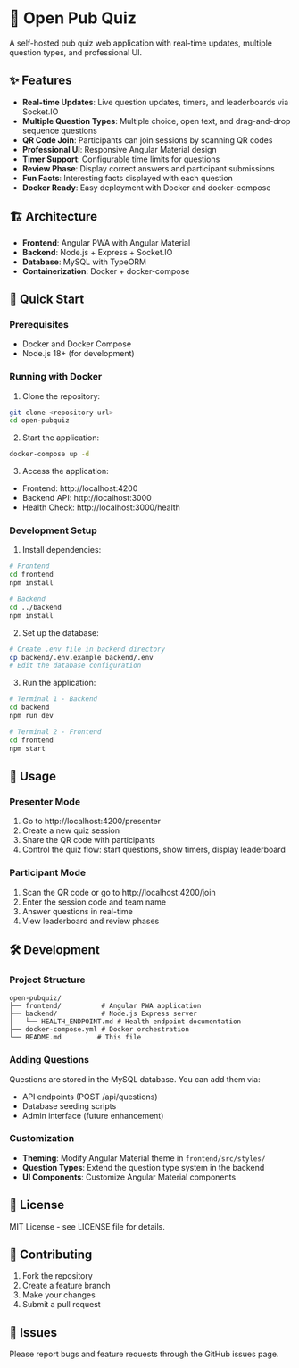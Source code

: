 # 🎯 Open Pub Quiz

A self-hosted pub quiz web application with real-time updates, multiple question types, and professional UI.

## ✨ Features

- **Real-time Updates**: Live question updates, timers, and leaderboards via Socket.IO
- **Multiple Question Types**: Multiple choice, open text, and drag-and-drop sequence questions
- **QR Code Join**: Participants can join sessions by scanning QR codes
- **Professional UI**: Responsive Angular Material design
- **Timer Support**: Configurable time limits for questions
- **Review Phase**: Display correct answers and participant submissions
- **Fun Facts**: Interesting facts displayed with each question
- **Docker Ready**: Easy deployment with Docker and docker-compose

## 🏗 Architecture

- **Frontend**: Angular PWA with Angular Material
- **Backend**: Node.js + Express + Socket.IO
- **Database**: MySQL with TypeORM
- **Containerization**: Docker + docker-compose

## 🚀 Quick Start

### Prerequisites
- Docker and Docker Compose
- Node.js 18+ (for development)

### Running with Docker

1. Clone the repository:
```bash
git clone <repository-url>
cd open-pubquiz
```

2. Start the application:
```bash
docker-compose up -d
```

3. Access the application:
- Frontend: http://localhost:4200
- Backend API: http://localhost:3000
- Health Check: http://localhost:3000/health

### Development Setup

1. Install dependencies:
```bash
# Frontend
cd frontend
npm install

# Backend
cd ../backend
npm install
```

2. Set up the database:
```bash
# Create .env file in backend directory
cp backend/.env.example backend/.env
# Edit the database configuration
```

3. Run the application:
```bash
# Terminal 1 - Backend
cd backend
npm run dev

# Terminal 2 - Frontend
cd frontend
npm start
```

## 📱 Usage

### Presenter Mode
1. Go to http://localhost:4200/presenter
2. Create a new quiz session
3. Share the QR code with participants
4. Control the quiz flow: start questions, show timers, display leaderboard

### Participant Mode
1. Scan the QR code or go to http://localhost:4200/join
2. Enter the session code and team name
3. Answer questions in real-time
4. View leaderboard and review phases

## 🛠 Development

### Project Structure
```
open-pubquiz/
├── frontend/          # Angular PWA application
├── backend/           # Node.js Express server
│   └── HEALTH_ENDPOINT.md # Health endpoint documentation
├── docker-compose.yml # Docker orchestration
└── README.md         # This file
```

### Adding Questions
Questions are stored in the MySQL database. You can add them via:
- API endpoints (POST /api/questions)
- Database seeding scripts
- Admin interface (future enhancement)

### Customization
- **Theming**: Modify Angular Material theme in `frontend/src/styles/`
- **Question Types**: Extend the question type system in the backend
- **UI Components**: Customize Angular Material components

## 📄 License

MIT License - see LICENSE file for details.

## 🤝 Contributing

1. Fork the repository
2. Create a feature branch
3. Make your changes
4. Submit a pull request

## 🐛 Issues

Please report bugs and feature requests through the GitHub issues page.
